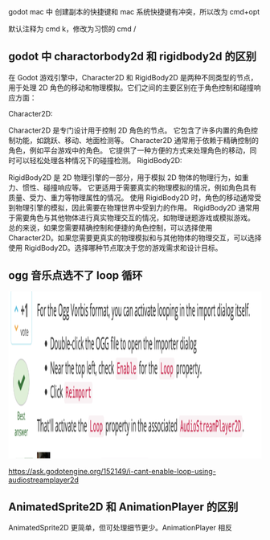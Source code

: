 godot mac 中 创建副本的快捷键和 mac 系统快捷键有冲突，所以改为 cmd+opt

默认注释为 cmd k，修改为习惯的 cmd /

## godot 中 charactorbody2d 和 rigidbody2d 的区别

在 Godot 游戏引擎中，Character2D 和 RigidBody2D 是两种不同类型的节点，用于处理 2D 角色的移动和物理模拟。它们之间的主要区别在于角色控制和碰撞响应方面：

Character2D:

Character2D 是专门设计用于控制 2D 角色的节点。
它包含了许多内置的角色控制功能，如跳跃、移动、地面检测等。
Character2D 通常用于依赖于精确控制的角色，例如平台游戏中的角色。
它提供了一种方便的方式来处理角色的移动，同时可以轻松处理各种情况下的碰撞检测。
RigidBody2D:

RigidBody2D 是 2D 物理引擎的一部分，用于模拟 2D 物体的物理行为，如重力、惯性、碰撞响应等。
它更适用于需要真实的物理模拟的情况，例如角色具有质量、受力、重力等物理属性的情况。
使用 RigidBody2D 时，角色的移动通常受到物理引擎的模拟，因此需要在物理世界中受到力的作用。
RigidBody2D 通常用于需要角色与其他物体进行真实物理交互的情况，如物理谜题游戏或模拟游戏。
总的来说，如果您需要精确控制和便捷的角色控制，可以选择使用 Character2D。如果您需要更真实的物理模拟和与其他物体的物理交互，可以选择使用 RigidBody2D。选择哪种节点取决于您的游戏需求和设计目标。

## ogg 音乐点选不了 loop 循环

<img src='./img/2023-10-13-22-33-55.png' height=333px></img>

https://ask.godotengine.org/152149/i-cant-enable-loop-using-audiostreamplayer2d

## AnimatedSprite2D 和 AnimationPlayer 的区别

AnimatedSprite2D 更简单，但可处理细节更少。AnimationPlayer 相反
